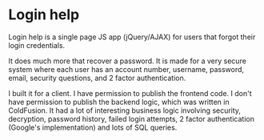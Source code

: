 # Login help
Login help is a single page JS app (jQuery/AJAX) for users that forgot their login credentials.

It does much more that recover a password. It is made for a very secure system where each user has an account number, username, password, email, security questions, and 2 factor authentication. 

I built it for a client. I have permission to publish the frontend code. I don't have permission to publish the backend logic, which was written in ColdFusion. It had a lot of interesting business logic involving security, decryption, password history, failed login attempts, 2 factor authentication (Google's implementation) and lots of SQL queries. 

